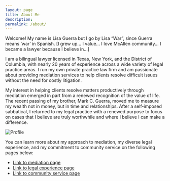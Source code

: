 ```yaml
---
layout: page
title: About Me
description:
permalink: /about/
---
```


Welcome! My name is Lisa Guerra but I go by Lisa “War”, since Guerra means ‘war’ in Spanish. [I grew up... I value... I love McAllen community... I became a lawyer because I believe in...]

I am a bilingual lawyer licensed in Texas, New York, and the District of Columbia, with nearly 20 years of experience across a wide variety of legal practice areas. I run my own private practice law firm and am passionate about providing mediation services to help clients resolve difficult issues without the need for costly litigation.

My interest in helping clients resolve matters productively through mediation emerged in part from a renewed recognition of the value of life. The recent passing of my brother, Mark C. Guerra, moved me to measure my wealth not in money, but in time and relationships. After a self-imposed sabbatical, I returned to my legal practice with a renewed purpose to focus on cases that I believe are truly worthwhile and where I believe I can make a difference.

![Profile]({{site.baseurl}}/images/IMG_7373.jpg)

You can learn more about my approach to mediation, my diverse legal experience, and my commitment to community service on the following pages below:

- [Link to mediation page](/mediation/)
- [Link to legal experience page](/experience/)
- [Link to community service page](/experience/empowering-immigrant-communities/)

<!-- <div class="gallery-box">
  <div class="gallery">
    <img src="/images/101.jpg" alt="workflow" loading="lazy">
    <img src="/images/102.jpg" alt="workflow" loading="lazy">
    <img src="/images/103.jpg" alt="workflow" loading="lazy">
    <img src="/images/104.jpg" alt="workflow" loading="lazy">
    <img src="/images/105.jpg" alt="workflow" loading="lazy">
    <img src="/images/106.jpg" alt="workflow" loading="lazy">
  </div>
  <em>Gallery / <a href="https://unsplash.com/" target="_blank">Unsplash</a></em>
</div> -->
